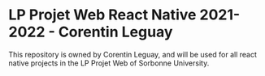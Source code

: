 # LP Projet Web React Native 2021-2022 - Corentin Leguay
This repository is owned by Corentin Leguay, and will be used for all react native projects in the LP Projet Web of Sorbonne University.
